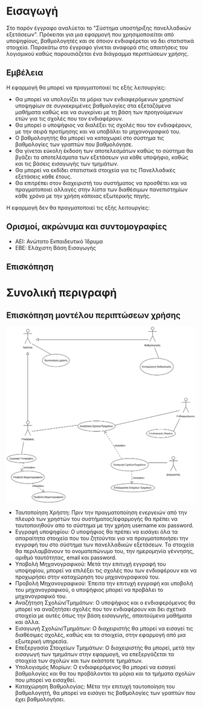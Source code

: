 # Εισαγωγή

Στο παρόν έγγραφο αναλύεται το "Σύστημα υποστήριξης πανελλαδικών εξετάσεων". Πρόκειται για μια εφαρμογή που χρησιμοποιείται από υποψηφίους, βαθμολογητές και σε όποιον ενδιαφέρεται να δει στατιστικά στοιχεία.
Παρακάτω στο έγγραφο γίνεται αναφορά στις απαιτήσεις του λογισμικού καθώς παρουσιάζεται ένα διάγραμμα περιπτώσεων χρήσης.

## Εμβέλεια

Η εφαρμογή θα μπορεί να πραγματοποιεί τις εξής λειτουργίες: 

* Θα μπορεί να υπολογίζει τα μόρια των ενδιαφερόμενων χρηστών/υποψηφίων σε συγκεκριμένες βαθμολογίες στα εξεταζόμενα μαθήματα καθώς και να συγκρίνει με τη βάση των προηγούμενων ετών για τις σχολές που τον ενδιαφέρουν.
* Θα μπορεί ο υποψήφιος να διαλέξει τις σχολές που τον ενδιαφέρουν, με την σειρά προτίμησης και να υποβάλει το μηχανογραφικό του.
* Ο βαθμολογητής θα μπορεί να καταχωρεί στο σύστημα τις βαθμολογίες των γραπτών που βαθμολόγησε.
* Θα γίνεται εύκολη έκδοση των αποτελεσμάτων καθώς το σύστημα θα βγάζει τα αποτελέσματα των εξετάσεων για κάθε υποψήφιο, καθώς και τις βάσεις εισαγωγής των τμημάτων.
* Θα μπορεί να εκδίδει στατιστικά στοιχεία για τις Πανελλαδικές εξετάσεις κάθε έτους.
* Θα επιτρέπει στον διαχειριστή του συστήματος να προσθέτει και να πραγματοποιεί αλλαγές στην λίστα των διαθέσιμων πανεπιστημίων κάθε χρόνο με την χρήση κάποιας εξωτερικής πηγής.

Η εφαρμογή δεν θα πραγματοποιεί τις εξής λειτουργίες:


## Ορισμοί, ακρώνυμα και συντομογραφίες

* ΑΕΙ: Ανώτατο Εκπαιδευτικό Ίδρυμα
* ΕΒΕ: Ελάχιστη Βάση Εισαγωγής

## Επισκόπηση


# Συνολική περιγραφή

## Επισκόπηση μοντέλου περιπτώσεων χρήσης

![Διάγραμμα περιπτώσεων χρήσης](uml/requirements/use-case-diagram1.png)

* Ταυτοποίηση Χρήστη: Πριν την πραγματοποίηση ενεργειών από την πλευρά των χρηστών του συστήματος/εφαρμογής θα πρέπει να ταυτοποιηθούν απο το σύστημα με την χρήση username και password.
* Εγγραφή υποψηφίου: Ο υποψήφιος θα πρέπει να εισάγει όλα τα απαραίτητα στοιχεία που του ζητούνται για να πραγματοποιήσει την εγγραφή του στο σύστημα των πανελλαδικών εξετάσεων. Τα στοιχεία θα περιλαμβάνουν το ονοματεπώνυμο του, την ημερομηνία γέννησης, αριθμό ταυτότητας, email και password.
* Υποβολή Μηχανογραφικού: Μετά την επιτυχή εγγραφή του υποψηφίου, μπορεί να επιλέξει τις σχολές που των ενδιαφέρουν και να προχωρήσει στην καταχώρηση του μηχανογραφικού του.
* Προβολή Μηχανογραφικού: Έπειτα την επιτυχή εγγραφή και υποβολή του μηχανογραφικού, ο υποψήφιος μπορεί να προβάλει το μηχανογραφικό του.
* Αναζήτηση Σχολών/Τμημάτων: Ο υποψήφιος και ο ενδιαφερόμενος θα μπορεί να αναζητήσει σχολές που τον ενδιαφέρουν και δει σχετικά στοιχεία με αυτές όπως την βάση εισαγωγής, απαιτούμενα μαθήματα και άλλα.
* Εισαγωγή Σχολών/Τμημάτων: Ο διαχειριστής θα μπορεί να εισαγεί τις διαθέσιμες σχολές, καθώς και τα στοιχεία, στην εφαρμογή από μια εξωτερική υπηρεσία.
* Επεξεργασία Στοιχείων Τμημάτων: Ο διαχειριστής θα μπορεί, μετά την εισαγωγή των τμημάτων στην εφαρμογή, να επεξεργάζεται τα στοιχεία των σχολών και των εκάστοτε τμημάτων.
* Υπολογισμός Μορίων: Ο ενδιαφερόμενος θα μπορεί να εισαγεί βαθμολογίες και θα του προβάλονται τα μόρια και τα τμήματα σχολών που μπορεί να εισαχθεί.
* Καταχώρηση Βαθμολογίας: Μέτα την επιτυχή ταυτοποίηση του βαθμολογητή, θα μπορεί να εισάγει τις βαθμολογίες των γραπτών που έχει βαθμολογήσει.